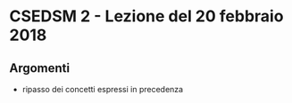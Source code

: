 # CSEDSM 2 - Lezione del 20 febbraio 2018

## Argomenti

* ripasso dei concetti espressi in precedenza
